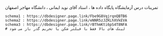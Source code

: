 تمرینات درس آزمایشگاه پایگاه داده ها ،
استاد آقای نوید ایمانی ،
دانشگاه مهاجر اصفهان
```
schema1 : https://dbdesigner.page.link/Fbe9G8VqjrqnQBTB6
schema2 : https://dbdesigner.page.link/eNNR5zJZKLhXVkEVA
schema3 : https://dbdesigner.page.link/rBThmKti6pS4T8NFA
# لینک های بالا فقط با فیلتر شکن یا تحریم گذر باز می شود
```
